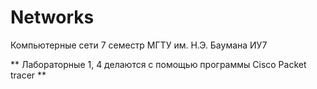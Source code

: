 # Networks
Компьютерные сети 7 семестр МГТУ им. Н.Э. Баумана ИУ7


** Лабораторные 1, 4 делаются с помощью программы Cisco Packet tracer **
